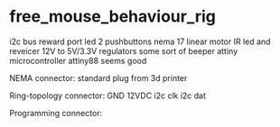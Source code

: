 # free_mouse_behaviour_rig

i2c bus
reward port led
2 pushbuttons
nema 17 linear motor
IR led and reveicer
12V to 5V/3.3V regulators
some sort of beeper
attiny microcontroller attiny88 seems good

NEMA connector:
standard plug from 3d printer

Ring-topology connector:
GND
12VDC
i2c clk
i2c dat

Programming connector: